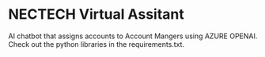 # NECTECH Virtual Assitant
AI chatbot that assigns accounts to Account Mangers using AZURE OPENAI.
Check out the python libraries in the requirements.txt.
